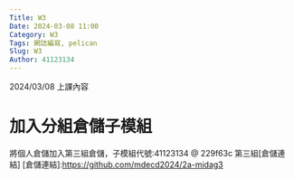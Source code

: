 ```yaml
---
Title: W3
Date: 2024-03-08 11:00
Category: W3
Tags: 網誌編寫, pelican
Slug: W3
Author: 41123134
---
```


2024/03/08 上課內容

<!-- PELICAN_END_SUMMARY -->

# 加入分組倉儲子模組
將個人倉儲加入第三組倉儲，子模組代號:41123134 @ 229f63c
第三組[倉儲連結]
[倉儲連結]:https://github.com/mdecd2024/2a-midag3
